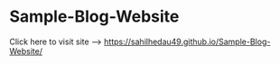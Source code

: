 # Sample-Blog-Website

Click here to visit site --> https://sahilhedau49.github.io/Sample-Blog-Website/
